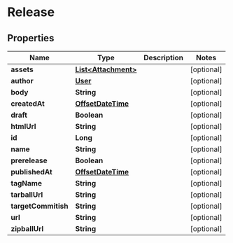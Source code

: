 
# Release

## Properties
Name | Type | Description | Notes
------------ | ------------- | ------------- | -------------
**assets** | [**List&lt;Attachment&gt;**](Attachment.md) |  |  [optional]
**author** | [**User**](User.md) |  |  [optional]
**body** | **String** |  |  [optional]
**createdAt** | [**OffsetDateTime**](OffsetDateTime.md) |  |  [optional]
**draft** | **Boolean** |  |  [optional]
**htmlUrl** | **String** |  |  [optional]
**id** | **Long** |  |  [optional]
**name** | **String** |  |  [optional]
**prerelease** | **Boolean** |  |  [optional]
**publishedAt** | [**OffsetDateTime**](OffsetDateTime.md) |  |  [optional]
**tagName** | **String** |  |  [optional]
**tarballUrl** | **String** |  |  [optional]
**targetCommitish** | **String** |  |  [optional]
**url** | **String** |  |  [optional]
**zipballUrl** | **String** |  |  [optional]



